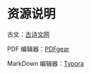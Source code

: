 



# 资源说明

古文：[古诗文网](https://www.gushiwen.cn/)

PDF 编辑器：[PDFgear](https://www.pdfgear.com/)

MarkDown 编辑器：[Typora](https://typora.io/)

